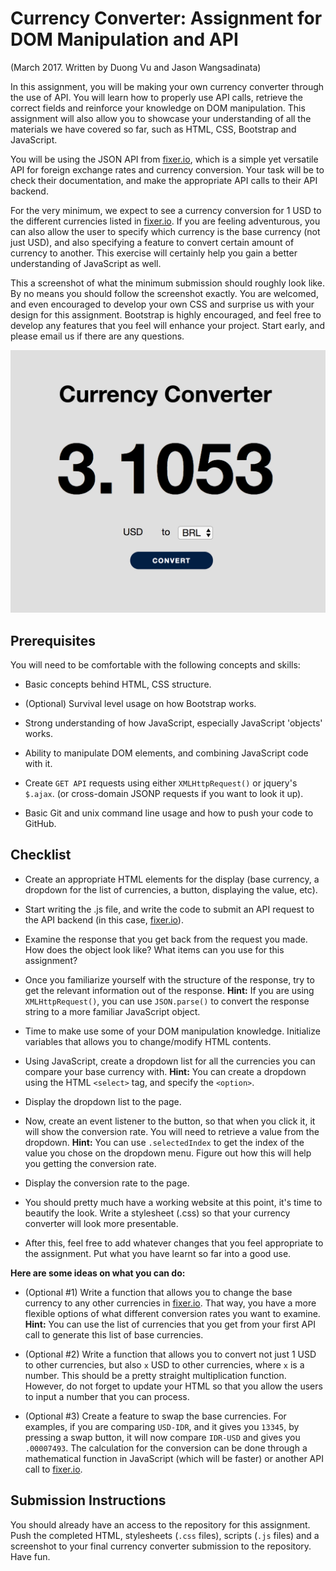 Currency Converter: Assignment for DOM Manipulation and API
=============================================================

(March 2017.  Written by Duong Vu and Jason Wangsadinata)

In this assignment, you will be making your own currency converter through the use of API. You will learn how to properly use API calls, retrieve the correct fields and reinforce your knowledge on DOM manipulation. This assignment will also allow you to showcase your understanding of all the materials we have covered so far, such as HTML, CSS, Bootstrap and JavaScript.

You will be using the JSON API from [fixer.io](http://fixer.io/), which is a simple yet versatile API for foreign exchange rates and currency conversion. Your task will be to check their documentation, and make the appropriate API calls to their API backend.

For the very minimum, we expect to see a currency conversion for 1 USD to the different currencies listed in [fixer.io](http://fixer.io/). If you are feeling adventurous, you can also allow the user to specify which currency is the base currency (not just USD), and also specifying a feature to convert certain amount of currency to another. This exercise will certainly help you gain a better understanding of JavaScript as well.

This a screenshot of what the minimum submission should roughly look like. By no means you should follow the screenshot exactly. You are welcomed, and even encouraged to develop your own CSS and surprise us with your design for this assignment. Bootstrap is highly encouraged, and feel free to develop any features that you feel will enhance your project. Start early, and please email us if there are any questions.

![example](https://github.com/jwangsadinata/comp420_hw5/blob/master/screenshot.png)

Prerequisites
-------------

You will need to be comfortable with the following concepts and skills:

* Basic concepts behind HTML, CSS structure.

* (Optional) Survival level usage on how Bootstrap works.

* Strong understanding of how JavaScript, especially JavaScript 'objects' works.

* Ability to manipulate DOM elements, and combining JavaScript code with it.

* Create `GET API` requests using either `XMLHttpRequest()` or jquery's `$.ajax`. (or cross-domain JSONP requests if you want to look it up).

* Basic Git and unix command line usage and how to push your code to GitHub.

Checklist
----------

* Create an appropriate HTML elements for the display (base currency, a dropdown for the list of currencies, a button, displaying the value, etc).

* Start writing the .js file, and write the code to submit an API request to the API backend (in this case, [fixer.io](http://fixer.io/)).

* Examine the response that you get back from the request you made. How does the object look like? What items can you use for this assignment?

* Once you familiarize yourself with the structure of the response, try to get the relevant information out of the response. **Hint:** If you are using `XMLHttpRequest()`, you can use `JSON.parse()` to convert the response string to a more familiar JavaScript object.

* Time to make use some of your DOM manipulation knowledge. Initialize variables that allows you to change/modify HTML contents.

* Using JavaScript, create a dropdown list for all the currencies you can compare your base currency with. **Hint:** You can create a dropdown using the HTML `<select>` tag, and specify the `<option>`.

* Display the dropdown list to the page.

* Now, create an event listener to the button, so that when you click it, it will show the conversion rate. You will need to retrieve a value from the dropdown. **Hint:** You can use `.selectedIndex` to get the index of the value you chose on the dropdown menu. Figure out how this will help you getting the conversion rate.

* Display the conversion rate to the page.

* You should pretty much have a working website at this point, it's time to beautify the look. Write a stylesheet (.css) so that your currency converter will look more presentable.

* After this, feel free to add whatever changes that you feel appropriate to the assignment. Put what you have learnt so far into a good use.

**Here are some ideas on what you can do:**

* (Optional #1) Write a function that allows you to change the base currency to any other currencies in [fixer.io](http://fixer.io/). That way, you have a more flexible options of what different conversion rates you want to examine. **Hint:** You can use the list of currencies that you get from your first API call to generate this list of base currencies.

* (Optional #2) Write a function that allows you to convert not just 1 USD to other currencies, but also `x` USD to other currencies, where `x` is a number. This should be a pretty straight multiplication function. However, do not forget to update your HTML so that you allow the users to input a number that you can process.

* (Optional #3) Create a feature to swap the base currencies. For examples, if you are comparing `USD-IDR`, and it gives you `13345`, by pressing a swap button, it will now compare `IDR-USD` and gives you `.00007493`. The calculation for the conversion can be done through a mathematical function in JavaScript (which will be faster) or another API call to [fixer.io](http://fixer.io/).

Submission Instructions
-----------------------
You should already have an access to the repository for this assignment. Push the completed HTML, stylesheets (`.css` files), scripts (`.js` files) and a screenshot to your final currency converter submission to the repository. Have fun.
